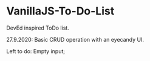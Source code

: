 # VanillaJS-To-Do-List
DevEd inspired ToDo list. 

27.9.2020: Basic CRUD operation with an eyecandy UI. 

Left to do: Empty input; 
